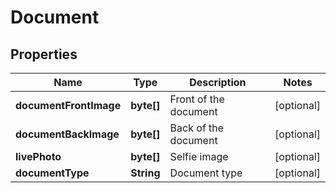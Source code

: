 
# Document

## Properties
Name | Type | Description | Notes
------------ | ------------- | ------------- | -------------
**documentFrontImage** | **byte[]** | Front of the document |  [optional]
**documentBackImage** | **byte[]** | Back of the document |  [optional]
**livePhoto** | **byte[]** | Selfie image |  [optional]
**documentType** | **String** | Document type |  [optional]



